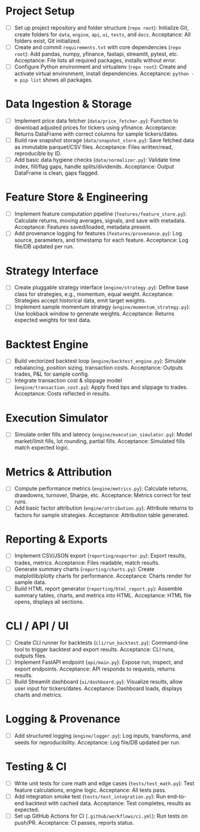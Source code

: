 # **Project Setup**
- [ ] Set up project repository and folder structure (`repo root`): Initialize Git, create folders for `data`, `engine`, `api`, `ui`, `tests`, and `docs`. Acceptance: All folders exist, Git initialized.
- [ ] Create and commit `requirements.txt` with core dependencies (`repo root`): Add pandas, numpy, yfinance, fastapi, streamlit, pytest, etc. Acceptance: File lists all required packages, installs without error.
- [ ] Configure Python environment and virtualenv (`repo root`): Create and activate virtual environment, install dependencies. Acceptance: `python -m pip list` shows all packages.

# **Data Ingestion & Storage**
- [ ] Implement price data fetcher (`data/price_fetcher.py`): Function to download adjusted prices for tickers using yfinance. Acceptance: Returns DataFrame with correct columns for sample tickers/dates.
- [ ] Build raw snapshot storage (`data/snapshot_store.py`): Save fetched data as immutable parquet/CSV files. Acceptance: Files written/read, reproducible by ID.
- [ ] Add basic data hygiene checks (`data/normalizer.py`): Validate time index, fill/flag gaps, handle splits/dividends. Acceptance: Output DataFrame is clean, gaps flagged.

# **Feature Store & Engineering**
- [ ] Implement feature computation pipeline (`features/feature_store.py`): Calculate returns, moving averages, signals, and save with metadata. Acceptance: Features saved/loaded, metadata present.
- [ ] Add provenance logging for features (`features/provenance.py`): Log source, parameters, and timestamp for each feature. Acceptance: Log file/DB updated per run.

# **Strategy Interface**
- [ ] Create pluggable strategy interface (`engine/strategy.py`): Define base class for strategies, e.g., momentum, equal weight. Acceptance: Strategies accept historical data, emit target weights.
- [ ] Implement sample momentum strategy (`engine/momentum_strategy.py`): Use lookback window to generate weights. Acceptance: Returns expected weights for test data.

# **Backtest Engine**
- [ ] Build vectorized backtest loop (`engine/backtest_engine.py`): Simulate rebalancing, position sizing, transaction costs. Acceptance: Outputs trades, P&L for sample config.
- [ ] Integrate transaction cost & slippage model (`engine/transaction_cost.py`): Apply fixed bps and slippage to trades. Acceptance: Costs reflected in results.

# **Execution Simulator**
- [ ] Simulate order fills and latency (`engine/execution_simulator.py`): Model market/limit fills, lot rounding, partial fills. Acceptance: Simulated fills match expected logic.

# **Metrics & Attribution**
- [ ] Compute performance metrics (`engine/metrics.py`): Calculate returns, drawdowns, turnover, Sharpe, etc. Acceptance: Metrics correct for test runs.
- [ ] Add basic factor attribution (`engine/attribution.py`): Attribute returns to factors for sample strategies. Acceptance: Attribution table generated.

# **Reporting & Exports**
- [ ] Implement CSV/JSON export (`reporting/exporter.py`): Export results, trades, metrics. Acceptance: Files readable, match results.
- [ ] Generate summary charts (`reporting/charts.py`): Create matplotlib/plotly charts for performance. Acceptance: Charts render for sample data.
- [ ] Build HTML report generator (`reporting/html_report.py`): Assemble summary tables, charts, and metrics into HTML. Acceptance: HTML file opens, displays all sections.

# **CLI / API / UI**
- [ ] Create CLI runner for backtests (`cli/run_backtest.py`): Command-line tool to trigger backtest and export results. Acceptance: CLI runs, outputs files.
- [ ] Implement FastAPI endpoint (`api/main.py`): Expose run, inspect, and export endpoints. Acceptance: API responds to requests, returns results.
- [ ] Build Streamlit dashboard (`ui/dashboard.py`): Visualize results, allow user input for tickers/dates. Acceptance: Dashboard loads, displays charts and metrics.

# **Logging & Provenance**
- [ ] Add structured logging (`engine/logger.py`): Log inputs, transforms, and seeds for reproducibility. Acceptance: Log file/DB updated per run.

# **Testing & CI**
- [ ] Write unit tests for core math and edge cases (`tests/test_math.py`): Test feature calculations, engine logic. Acceptance: All tests pass.
- [ ] Add integration smoke test (`tests/test_integration.py`): Run end-to-end backtest with cached data. Acceptance: Test completes, results as expected.
- [ ] Set up GitHub Actions for CI (`.github/workflows/ci.yml`): Run tests on push/PR. Acceptance: CI passes, reports status.

